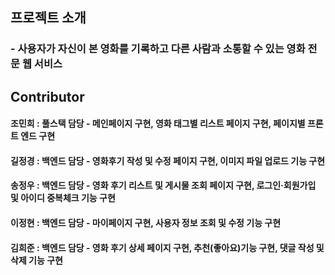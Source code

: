 ## 프로젝트 소개
### - 사용자가 자신이 본 영화를 기록하고 다른 사람과 소통할 수 있는 영화 전문 웹 서비스
## Contributor
#### 조민희 : 풀스택 담당 - 메인페이지 구현, 영화 태그별 리스트 페이지 구현, 페이지별 프론트 엔드 구현
#### 길정경 : 백엔드 담당 - 영화후기 작성 및 수정 페이지 구현, 이미지 파일 업로드 기능 구현
#### 송정우 : 백엔드 담당 - 영화 후기 리스트 및 게시물 조회 페이지 구현, 로그인·회원가입 및 아이디 중복체크 기능 구현
#### 이정현 : 백엔드 담당 - 마이페이지 구현, 사용자 정보 조회 및 수정 기능 구현
#### 김희준 : 백엔드 담당 - 영화 후기 상세 페이지 구현, 추천(좋아요)기능 구현, 댓글 작성 및 삭제 기능 구현

